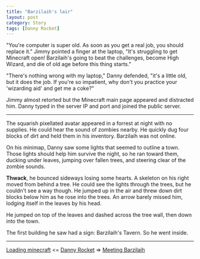 ```yaml
---
title: "Barzilaih's lair"
layout: post
category: Story
tags: [Danny Rocket]
---
```

"You're computer is super old. As soon as you get a real job, you should replace it." Jimmy pointed a finger at the laptop, "It's struggling to get Minecraft open! Barzilaih's going to beat the challenges, become High Wizard, and die of old age before this thing starts."

<!-- more -->

"There's nothing wrong with my laptop," Danny defended, "it's a little old, but it does the job. If you're so impatient, why don't you practice your 'wizarding aid' and get me a coke?"

Jimmy almost retorted but the Minecraft main page appeared and distracted him. Danny typed in the server IP and port and joined the public server.

* * *

The squarish pixellated avatar appeared in a forrest at night with no supplies. He could hear the sound of zombies nearby. He quickly dug four blocks of dirt and held them in his inventory. Barzilaih was not online.

On his minimap, Danny saw some lights that seemed to outline a town. Those lights should help him survive the night, so he ran toward them, ducking under leaves, jumping over fallen trees, and steering clear of the zombie sounds.

**Thwack**, he bounced sideways losing some hearts. A skeleton on his right moved from behind a tree. He could see the lights through the trees, but he couldn't see a way though. He jumped up in the air and threw down dirt blocks below him as he rose into the trees. An arrow barely missed him, lodging itself in the leaves by his head.

He jumped on top of the leaves and dashed across the tree wall, then down into the town.

The first building he saw had a sign: Barzilaih's Tavern. So he went inside.

---

 [Loading minecraft](/story/2017/04/18/loading-minecraft) <= [Danny Rocket](/danny-rocket) =>  [Meeting Barzilaih](/story/2017/04/21/meeting-barzilaih)
